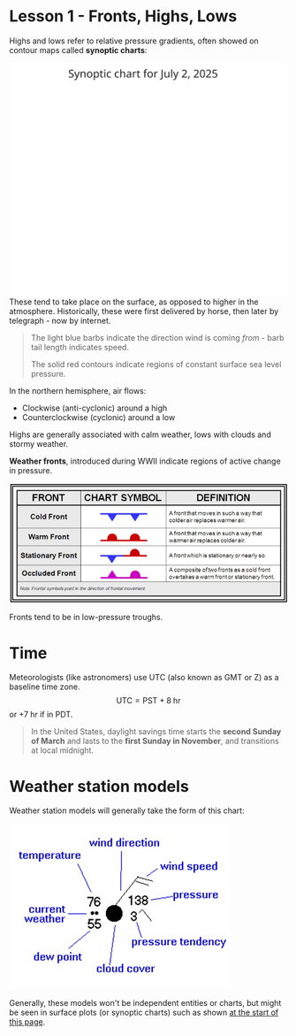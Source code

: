 # Lesson 1 -  Fronts, Highs, Lows

Highs and lows refer to relative pressure gradients, often showed on contour maps called **synoptic charts**:

![](images/synoptic-chart.svg)
These tend to take place on the surface, as opposed to higher in the atmosphere. Historically, these were first delivered by horse, then later by telegraph - now by internet. 

> The light blue barbs indicate the direction wind is coming *from* - barb tail length indicates speed.
> 
> The solid red contours indicate regions of constant surface sea level pressure.

In the northern hemisphere, air flows:
- Clockwise (anti-cyclonic) around a high
- Counterclockwise (cyclonic) around a low

Highs are generally associated with calm weather, lows with clouds and stormy weather.

**Weather fronts**, introduced during WWII indicate regions of active change in pressure.

![](images/fronts.png)

Fronts tend to be in low-pressure troughs. 

# Time

Meteorologists (like astronomers) use UTC (also known as GMT or Z) as a baseline time zone. 
$$\text{UTC} = \text{PST}+8\;\text{hr}$$
or $+7\;\text{hr}$ if in PDT. 

> In the United States, daylight savings time starts the **second Sunday of March** and lasts to the **first Sunday in November**, and transitions at local midnight. 

# Weather station models

Weather station models will generally take the form of this chart:

![](images/weather-station-model.png)

Generally, these models won't be independent entities or charts, but might be seen in surface plots (or synoptic charts) such as shown [at the start of this page](#Lesson%201%20-%20Fronts,%20Highs,%20Lows). 